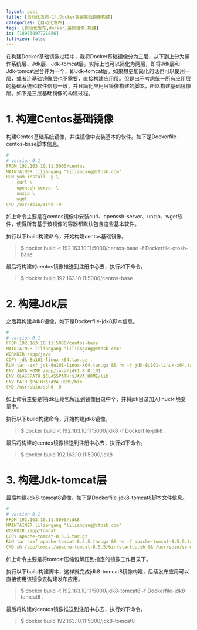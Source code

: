 ```yaml
---
layout: post
title: [自动化发布-14.Docker容器基础镜像构建]
categories: [自动化发布]
tags: [自动化发布,docker,基础镜像,构建]
id: [18973097721856]
fullview: false
---
```

在构建Docker基础镜像过程中，我将Docker基础镜像分为三层，从下到上分为操作系统层、Jdk层、Jdk-tomcat层。实际上也可以简化为两层，即将Jdk层和Jdk-tomcat层合并为一个，即Jdk-tomcat层。如果想更加简化的话也可以使用一层，或者连基础镜像层也不需要，直接构建应用层。但是出于考虑统一所有应用层的基础系统和软件信息一致，并且简化应用层镜像构建的脚本，所以构建基础镜像层。如下是三层基础镜像的构建过程。

# 1. 构建Centos基础镜像

构建Centos基础系统镜像，并往镜像中安装基本的软件。如下是Dockerfile-centos-base脚本信息。
```yaml
#
# version 0.1
FROM 192.163.10.11:5000/centos
MAINTAINER liliangang "liliangang@ctosb.com"
RUN yum install -y \
	curl \	
	openssh-server \ 
	unzip \
	wget
CMD /usr/sbin/sshd -D
```

如上命令主要是在centos镜像中安装curl、openssh-server、unzip、wget软件，使得所有基于该镜像的容器都默认包含这些基本软件。

执行以下build构建命令，开始构建centos基础镜像。
> $ docker build -t 192.163.10.11:5000/centos-base -f Dockerfile-ctosb-base .

最后将构建的centos镜像推送到注册中心去，执行如下命令。

> $ docker build 192.163.10.11:5000/centos-base

# 2. 构建Jdk层

之后再构建Jdk8镜像，如下是Dockerfile-jdk8脚本信息。
```yaml
#
# version 0.1
FROM 192.163.10.11:5000/centos-base
MAINTAINER liliangang "liliangang@ctosb.com"
WORKDIR /app/java
COPY jdk-8u101-linux-x64.tar.gz .
RUN tar -zxf jdk-8u101-linux-x64.tar.gz && rm -f jdk-8u101-linux-x64.tar.gz
ENV JAVA_HOME /app/java/jdk1.8.0_101
ENV CLASSPATH $CLASSPATH:$JAVA_HOME/lib
ENV PATH $PATH:$JAVA_HOME/bin
CMD /usr/sbin/sshd -D
```

如上命令主要是将jdk压缩包解压到镜像目录中个，并将jdk目录加入linux环境变量中。

执行以下build构建命令，开始构建jdk8镜像。
> $ docker build -t 192.163.10.11:5000/jdk8 -f Dockerfile-jdk8 .

最后将构建的centos镜像推送到注册中心去，执行如下命令。
> $ docker build 192.163.10.11:5000/jdk8

# 3. 构建Jdk-tomcat层

最后构建Jdk8-tomcat8镜像，如下是Dockerfile-jdk8-tomcat8脚本文件信息。
```yaml
#
# version 0.1
FROM 192.163.10.11:5000/jdk8
MAINTAINER liliangang "liliangang@ctosb.com"
WORKDIR /app/tomcat
COPY apache-tomcat-8.5.5.tar.gz .
RUN tar -zxf apache-tomcat-8.5.5.tar.gz && rm -f apache-tomcat-8.5.5.tar.gz 
CMD sh /app/tomcat/apache-tomcat-8.5.5/bin/startup.sh && /usr/sbin/sshd -D
```

如上命令主要是将tomcat压缩包解压到指定的镜像工作目录下。

执行以下build构建脚本，这样就完成jdk8-tomcat8镜像构建，后续发布应用可以直接使用该镜像去构建发布应用。
> $ docker build -t 192.163.10.11:5000/jdk8-tomcat8 -f Dockerfile-jdk8-tomcat8 .

最后将构建的centos镜像推送到注册中心去，执行如下命令。

> $ docker build 192.163.10.11:5000/jdk8-tomcat8
